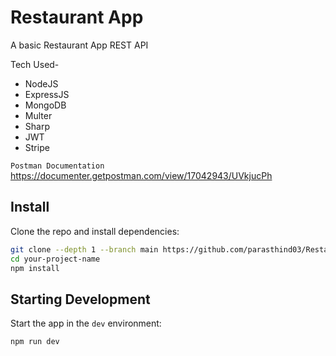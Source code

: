 # Restaurant App

A basic Restaurant App REST API

Tech Used-
- NodeJS
- ExpressJS
- MongoDB
- Multer
- Sharp
- JWT
- Stripe

`Postman Documentation` <br> 
https://documenter.getpostman.com/view/17042943/UVkjucPh

## Install

Clone the repo and install dependencies:

```bash
git clone --depth 1 --branch main https://github.com/parasthind03/Restaurant-API.git your-project-name
cd your-project-name
npm install
```

## Starting Development

Start the app in the `dev` environment:

```bash
npm run dev
```

